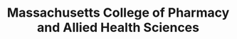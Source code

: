 ---
layout: repo
title: "Massachusetts College of Pharmacy and Allied Health Sciences"
id: 18074
permalink: repos/18074/
---